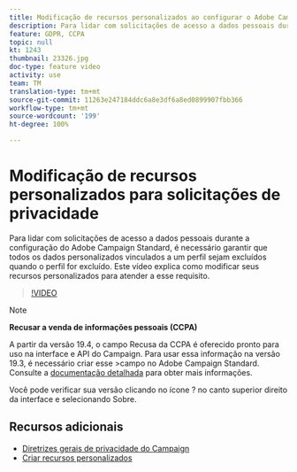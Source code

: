 ```yaml
---
title: Modificação de recursos personalizados ao configurar o Adobe Campaign Standard (ACS) para solicitações de privacidade
description: Para lidar com solicitações de acesso a dados pessoais durante a configuração do Adobe Campaign Standard (ACS), é necessário garantir que todos os dados personalizados vinculados a um perfil sejam excluídos quando o perfil for excluído. Este vídeo explica como modificar seus recursos personalizados para atender a esse requisito.
feature: GDPR, CCPA
topic: null
kt: 1243
thumbnail: 23326.jpg
doc-type: feature video
activity: use
team: TM
translation-type: tm+mt
source-git-commit: 11263e247184ddc6a8e3df6a8ed0899907fbb366
workflow-type: tm+mt
source-wordcount: '199'
ht-degree: 100%

---
```



# Modificação de recursos personalizados para solicitações de privacidade

Para lidar com solicitações de acesso a dados pessoais durante a configuração do Adobe Campaign Standard, é necessário garantir que todos os dados personalizados vinculados a um perfil sejam excluídos quando o perfil for excluído. Este vídeo explica como modificar seus recursos personalizados para atender a esse requisito.

>[!VIDEO](https://video.tv.adobe.com/v/23326?quality=12)

>[!NOTE]
>
>**Recusar a venda de informações pessoais (CCPA)**
>
>A partir da versão 19.4, o campo Recusa da CCPA é oferecido pronto para uso na interface e API do Campaign. Para usar essa informação na versão 19.3, é necessário criar esse >campo no Adobe Campaign Standard. Consulte a [documentação detalhada](https://helpx.adobe.com/br/campaign/kb/acs-privacy.html#ccpa) para obter mais informações.
>
> Você pode verificar sua versão clicando no ícone ? no canto superior direito da interface e selecionando Sobre.

## Recursos adicionais

* [Diretrizes gerais de privacidade do Campaign](https://helpx.adobe.com/br/campaign/kb/campaign-privacy-overview.html)
* [Criar recursos personalizados](/help/managing-processes-and-data/custom-resources/creating-custom-resources.md)
